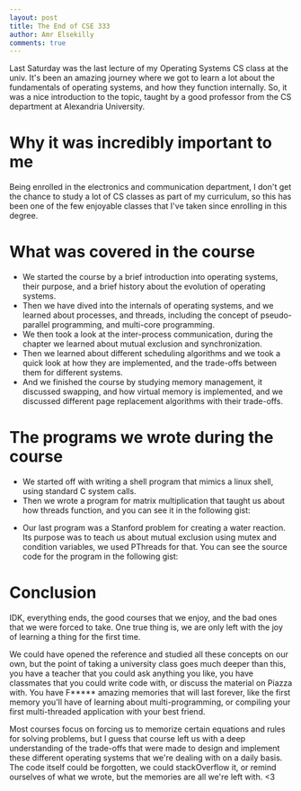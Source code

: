 ```yaml
---
layout: post
title: The End of CSE 333
author: Amr Elsekilly
comments: true
---
```


Last Saturday was the last lecture of my Operating Systems CS class at the univ. It's been an amazing journey where we got to learn a lot about the fundamentals of operating systems, and how they function internally. So, it was a nice introduction to the topic, taught by a good professor from the CS department at Alexandria University.


# Why it was incredibly important to me
Being enrolled in the electronics and communication department, I don't get the chance to study a lot of CS classes as part of my curriculum, so this has been one of the few enjoyable classes that I've taken since enrolling in this degree.

# What was covered in the course
- We started the course by a brief introduction into operating systems, their purpose, and a brief history about the evolution of operating systems.
- Then we have dived into the internals of operating systems, and we learned about processes, and threads, including the concept of pseudo-parallel programming, and multi-core programming.
- We then took a look at the inter-process communication, during the chapter we learned about mutual exclusion and synchronization.
- Then we learned about different scheduling algorithms and we took a quick look at how they are implemented, and the trade-offs between them for different systems.
- And we finished the course by studying memory management, it discussed swapping, and how virtual memory is implemented, and we discussed different page replacement algorithms with their trade-offs.

# The programs we wrote during the course
- We started off with writing a shell program that mimics a linux shell, using standard C system calls.
- Then we wrote a program for matrix multiplication that taught us about how threads function, and you can see it in the following gist:
<script src="https://gist.github.com/amrsekilly/3d8f2c88f0379ae5870e65428f003401.js"></script>

- Our last program was a Stanford problem for creating a water reaction. Its purpose was to teach us about mutual exclusion using mutex and condition variables, we used PThreads for that. You can see the source code for the program in the following gist:
<script src="https://gist.github.com/amrsekilly/116cbc5a56455313a0e029ddb6673f4d.js"></script>

# Conclusion
IDK, everything ends, the good courses that we enjoy, and the bad ones that we were forced to take. One true thing is, we are only left with the joy of learning a thing for the first time.

We could have opened the reference and studied all these concepts on our own, but the point of taking a university class goes much deeper than this, you have a teacher that you could ask anything you like, you have classmates that you could write code with, or discuss the material on Piazza with. You have F***** amazing memories that will last forever, like the first memory you'll have of learning about multi-programming, or compiling your first multi-threaded application with your best friend.

Most courses focus on forcing us to memorize certain equations and rules for solving problems, but I guess that course left us with a deep understanding of the trade-offs that were made to design and implement these different operating systems that we're dealing with on a daily basis. The code itself could be forgotten, we could stackOverflow it, or remind ourselves of what we wrote, but the memories are all we're left with. <3
